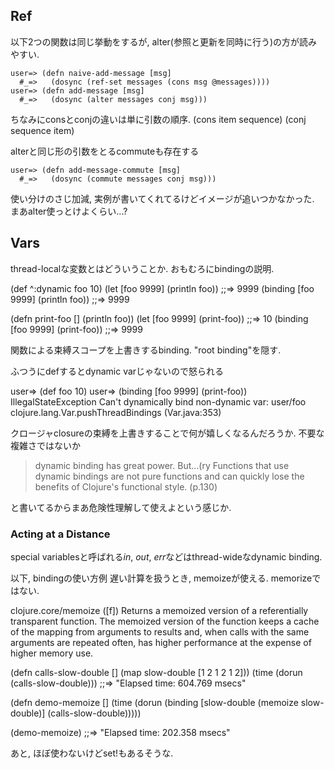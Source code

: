 ## Ref

以下2つの関数は同じ挙動をするが, alter(参照と更新を同時に行う)の方が読みやすい.

    user=> (defn naive-add-message [msg]
      #_=>   (dosync (ref-set messages (cons msg @messages))))
    user=> (defn add-message [msg]
      #_=>   (dosync (alter messages conj msg)))

ちなみにconsとconjの違いは単に引数の順序.
(cons item sequence)
(conj sequence item)

alterと同じ形の引数をとるcommuteも存在する

    user=> (defn add-message-commute [msg]
      #_=>   (dosync (commute messages conj msg)))

使い分けのさじ加減, 実例が書いてくれてるけどイメージが追いつかなかった.
まあalter使っとけよくらい...?


## Vars

thread-localな変数とはどういうことか. おもむろにbindingの説明.

(def ^:dynamic foo 10)
(let [foo 9999] (println foo)) ;;=> 9999
(binding [foo 9999] (println foo)) ;;=> 9999

(defn print-foo [] (println foo))
(let [foo 9999] (print-foo)) ;;=> 10
(binding [foo 9999] (print-foo)) ;;=> 9999

関数による束縛スコープを上書きするbinding. "root binding"を隠す.

ふつうにdefするとdynamic varじゃないので怒られる

user=> (def foo 10)
user=> (binding [foo 9999] (print-foo))
IllegalStateException Can't dynamically bind non-dynamic var: user/foo  clojure.lang.Var.pushThreadBindings (Var.java:353)

クロージャclosureの束縛を上書きすることで何が嬉しくなるんだろうか. 不要な複雑さではないか

> dynamic binding has great power. But...(ry Functions that use dynamic bindings are not pure functions and can quickly lose the benefits of Clojure's functional style. (p.130)

と書いてるからまあ危険性理解して使えよという感じか.


### Acting at a Distance

special variablesと呼ばれる*in*, *out*, *err*などはthread-wideなdynamic binding.

以下, bindingの使い方例
遅い計算を扱うとき, memoizeが使える. memorizeではない.

clojure.core/memoize
([f])
  Returns a memoized version of a referentially transparent function. The
  memoized version of the function keeps a cache of the mapping from arguments
  to results and, when calls with the same arguments are repeated often, has
  higher performance at the expense of higher memory use.

(defn calls-slow-double []
  (map slow-double [1 2 1 2 1 2]))
(time (dorun (calls-slow-double))) ;;=> "Elapsed time: 604.769 msecs"

(defn demo-memoize []
  (time
    (dorun
      (binding [slow-double (memoize slow-double)]
        (calls-slow-double)))))

(demo-memoize) ;;=> "Elapsed time: 202.358 msecs"


あと, ほぼ使わないけどset!もあるそうな.

